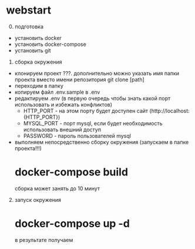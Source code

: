 # webstart

0) подготовка
  - установить docker
  - установить docker-compose 
  - установить git
  
1) сборка окружения
  - клонируем проект ???. дополнительно можно указать имя папки проекта вместо имени репозитория
    git clone <URL> [path]
  - переходим в папку
  - копируем файл .env.sample в .env
  - редактируем .env (в первую очередь чтобы знать какой порт использовать и избежать конфликтов)
    * HTTP_PORT - на этом порту будет доступен сайт (http://localhost:{HTTP_PORT})
    * MYSQL_PORT - порт mysql, если будет необходимость использовать внешний доступ
    * PASSWORD - пароль пользователей mysql
  - выполняем непосредственно сборку окружения (запускаем в папке проекта!!!)
    # docker-compose build
    сборка может занять до 10 минут
  
 2) запуск окружения
    # docker-compose up -d
    в результате получаем
    
